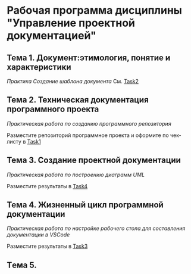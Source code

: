 # Рабочая программа дисциплины "Управление проектной документацией"

## Тема 1. Документ:этимология, понятие и характеристики

_Практика Создание шаблона документа_
См. [Task2]()
 
## Тема 2. Техническая документация программного проекта

_Практическая работа по созданию программного репозитория_

Разместите репозиторий программное проекта и оформите по чек-листу в [Task1]()


## Тема 3. Создание проектной документации

_Практическая работа по построению диаграмм UML_

Разместите результаты в [Task4]()

## Тема 4. Жизненный цикл программной документации

_Практическая работа по настройке рабочего стола для составления документации в VSCode_

Разместите результаты в [Task3]()

## Tема 5.


